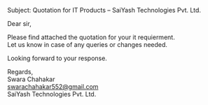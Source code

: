 Subject: Quotation for IT Products – SaiYash Technologies Pvt. Ltd.

Dear sir,

Please find attached the quotation for your it requierment.  
Let us know in case of any queries or changes needed.

Looking forward to your response.

Regards,  
Swara Chahakar  
swarachahakar552@gmail.com  
SaiYash Technologies Pvt. Ltd.
